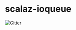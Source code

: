 # scalaz-ioqueue

[![Gitter](https://badges.gitter.im/scalaz/scalaz-ioqueue.svg)](https://gitter.im/scalaz/scalaz-ioqueue?utm_source=badge&utm_medium=badge&utm_campaign=pr-badge&utm_content=badge)